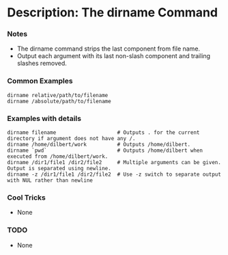 # Description: The dirname Command

### Notes
* The dirname command strips the last component from file name.
* Output each argument with its last non-slash component and trailing slashes removed.

### Common Examples
```shell
dirname relative/path/to/filename
dirname /absolute/path/to/filename
```

### Examples with details
```shell
dirname filename                    # Outputs . for the current directory if argument does not have any /.
dirname /home/dilbert/work          # Outputs /home/dilbert.
dirname `pwd`                       # Outputs /home/dilbert when executed from /home/dilbert/work.
dirname /dir1/file1 /dir2/file2     # Multiple arguments can be given. Output is separated using newline.
dirname -z /dir1/file1 /dir2/file2  # Use -z switch to separate output with NUL rather than newline
```

### Cool Tricks
* None

### TODO
* None
